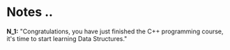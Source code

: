 # Notes ..

**N_1:** "Congratulations, you have just finished the C++ programming course, it's time to start learning Data Structures."
